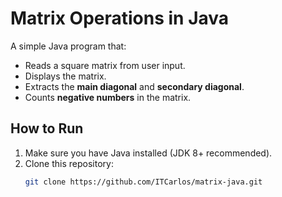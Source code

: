 # Matrix Operations in Java

A simple Java program that:
- Reads a square matrix from user input.
- Displays the matrix.
- Extracts the **main diagonal** and **secondary diagonal**.
- Counts **negative numbers** in the matrix.

## How to Run
1. Make sure you have Java installed (JDK 8+ recommended).
2. Clone this repository:
   ```bash
   git clone https://github.com/ITCarlos/matrix-java.git